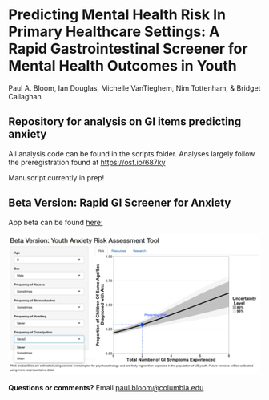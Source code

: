 # Predicting Mental Health Risk In Primary Healthcare Settings: A Rapid Gastrointestinal Screener for Mental Health Outcomes in Youth

Paul A. Bloom, Ian Douglas, Michelle VanTieghem, Nim Tottenham, & Bridget Callaghan

## Repository for analysis on GI items predicting anxiety

All analysis code can be found in the scripts folder. Analyses largely follow the preregistration found at https://osf.io/687ky

Manuscript currently in prep!

## Beta Version: Rapid GI Screener for Anxiety

App beta can be found [here:](https://pbloom.shinyapps.io/gishinyapp/)

<p float="left">
  <img src="/images/screenshot.png" width="650" />
</p>


**Questions or comments?**
Email paul.bloom@columbia.edu 


